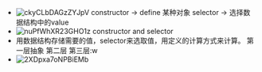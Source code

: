 * ![ckyCLbDAGzZYJpV](https://s2.loli.net/2022/01/13/ckyCLbDAGzZYJpV.jpg)
	constructor -> define 某种对象
	selector -> 选择数据结构中的value
* ![nuPfWhXR23GHO1z](https://s2.loli.net/2022/01/13/nuPfWhXR23GHO1z.jpg)
	constructor and selector
* 用数据结构存储需要的值，selector来选取值，用定义的计算方式来计算。
	第一层抽象 		第二层		第三层:w
* ![2XDpxa7oNPBiEMb](https://s2.loli.net/2022/01/17/2XDpxa7oNPBiEMb.jpg)
